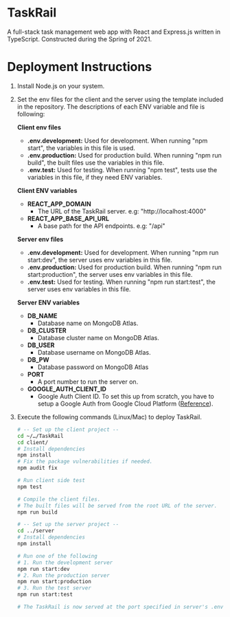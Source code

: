 # TaskRail
A full-stack task management web app with React and Express.js written in TypeScript.
Constructed during the Spring of 2021.   
 

# Deployment Instructions

1. Install Node.js on your system.
2. Set the env files for the client and the server using the template included in the repository. The descriptions of each ENV variable and file is following:

    **Client env files**

    - **.env.development:** Used for development. When running "npm start", the variables in this file is used.
    - **.env.production:** Used for production build. When running "npm run build", the built files use the variables in this file.
    - **.env.test:** Used for testing. When running "npm test", tests use the variables in this file, if they need ENV variables.

    **Client ENV variables**

    - **REACT_APP_DOMAIN**
        - The URL of the TaskRail server. e.g: "http://localhost:4000"
    - **REACT_APP_BASE_API_URL**
        - A base path for the API endpoints. e.g: "/api"

    **Server env files**

    - **.env.development:** Used for development. When running "npm run start:dev", the server uses env variables in this file.
    - **.env.production:** Used for production build. When running "npm run start:production",  the server uses env variables in this file.
    - **.env.test:** Used for testing. When running "npm run start:test",  the server uses env variables in this file.

    **Server ENV variables**

    - **DB_NAME**
        - Database name on MongoDB Atlas.
    - **DB_CLUSTER**
        - Database cluster name on MongoDB Atlas.
    - **DB_USER**
        - Database username on MongoDB Atlas.
    - **DB_PW**
        - Database password on MongoDB Atlas
    - **PORT**
        - A port number to run the server on.
    - **GOOGLE_AUTH_CLIENT_ID**
        - Google Auth Client ID. To set this up from scratch, you have to setup a Google Auth from Google Cloud Platform ([Reference](https://developers.google.com/identity/sign-in/web/sign-in)).

3. Execute the following commands (Linux/Mac) to deploy TaskRail.

    ```bash
    # -- Set up the client project --
    cd ~/…/TaskRail
    cd client/
    # Install dependencies
    npm install
    # Fix the package vulnerabilities if needed.
    npm audit fix

    # Run client side test
    npm test

    # Compile the client files. 
    # The built files will be served from the root URL of the server.
    npm run build 

    # -- Set up the server project --
    cd ../server
    # Install dependencies
    npm install
    
    # Run one of the following
    # 1. Run the development server
    npm run start:dev
    # 2. Run the production server
    npm run start:production
    # 3. Run the test server
    npm run start:test
    
    # The TaskRail is now served at the port specified in server's .env file.
    ```
